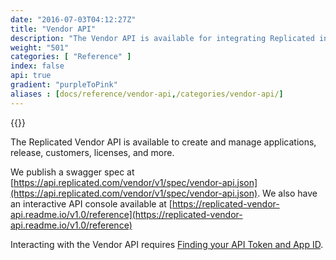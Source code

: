 ```yaml
---
date: "2016-07-03T04:12:27Z"
title: "Vendor API"
description: "The Vendor API is available for integrating Replicated into your business workflows, such as automating your continuous integration pipeline or customer license creation."
weight: "501"
categories: [ "Reference" ]
index: false
api: true
gradient: "purpleToPink"
aliases : [docs/reference/vendor-api,/categories/vendor-api/]
---
```


{{<legacynotice>}}


The Replicated Vendor API is available to create and manage applications, release, customers, licenses, and more.

We publish a swagger spec at [https://api.replicated.com/vendor/v1/spec/vendor-api.json](https://api.replicated.com/vendor/v1/spec/vendor-api.json). We also have an interactive API console available at [https://replicated-vendor-api.readme.io/v1.0/reference](https://replicated-vendor-api.readme.io/v1.0/reference)

Interacting with the Vendor API requires [Finding your API Token and App ID](/docs/kb/developer-resources/finding-your-api-token-and-app-id).
